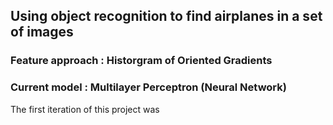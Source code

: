 ## Using object recognition to find airplanes in a set of images
### Feature approach : Historgram of Oriented Gradients
### Current model : Multilayer Perceptron (Neural Network)

The first iteration of this project was

